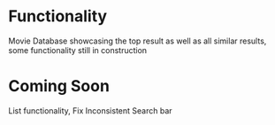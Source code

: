 # Functionality

Movie Database showcasing the top result as well as all similar results, some functionality still in construction

# Coming Soon

List functionality, Fix Inconsistent Search bar